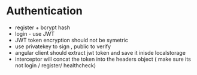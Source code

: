 # Authentication
- register + bcrypt hash
- login - use JWT 
- JWT token encryption should not be symetric
- use privatekey to sign , public to verify
- angular client should extract jwt token and save it inisde localstorage
- interceptor will concat the token into the headers object ( make sure its not login / register/ healthcheck)